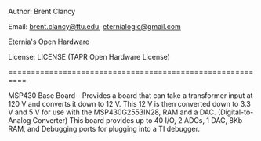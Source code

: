 Author: Brent Clancy

Email: brent.clancy@ttu.edu, eternialogic@gmail.com

Eternia's Open Hardware

License: LICENSE (TAPR Open Hardware License)

========================================================== 

MSP430 Base Board - Provides a board that can take a transformer input at 120 V and converts it down to 12 V. This 12 V is then converted down to 3.3 V and 5 V for use with the MSP430G2553IN28, RAM and a DAC. (Digital-to-Analog Converter) This board provides up to 40 I/O, 2 ADCs, 1 DAC, 8Kb RAM, and Debugging ports for plugging into a TI debugger.



